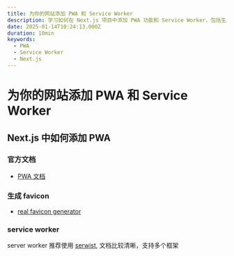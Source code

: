 ```yaml
---
title: 为你的网站添加 PWA 和 Service Worker
description: 学习如何在 Next.js 项目中添加 PWA 功能和 Service Worker，包括生成 favicon、配置 manifest 文件和使用 serwist 库实现离线功能
date: 2025-01-14T10:24:13.000Z
duration: 10min
keywords:
  - PWA
  - Service Worker
  - Next.js
---
```


# 为你的网站添加 PWA 和 Service Worker

## Next.js 中如何添加 PWA

### 官方文档

- [PWA 文档](https://nextjs.org/docs/app/building-your-application/configuring/progressive-web-apps)

### 生成 favicon

- [real favicon generator](https://realfavicongenerator.net/)

### service worker

server worker 推荐使用 [serwist](https://github.com/serwist/serwist), 文档比较清晰，支持多个框架
